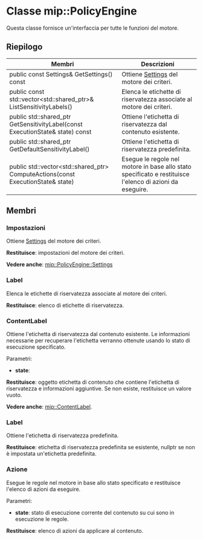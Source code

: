 # <a name="class-mippolicyengine"></a>Classe mip::PolicyEngine 
Questa classe fornisce un'interfaccia per tutte le funzioni del motore.
  
## <a name="summary"></a>Riepilogo
 Membri                        | Descrizioni                                
--------------------------------|---------------------------------------------
 public const Settings& GetSettings() const  |  Ottiene [Settings](class_mip_policyengine_settings.md) del motore dei criteri.
public const std::vector<std::shared_ptr<Label>>& ListSensitivityLabels()  |  Elenca le etichette di riservatezza associate al motore dei criteri.
public std::shared_ptr<ContentLabel> GetSensitivityLabel(const ExecutionState& state) const  |  Ottiene l'etichetta di riservatezza dal contenuto esistente.
public std::shared_ptr<Label> GetDefaultSensitivityLabel()  |  Ottiene l'etichetta di riservatezza predefinita.
public std::vector<std::shared_ptr<Action>> ComputeActions(const ExecutionState& state)  |  Esegue le regole nel motore in base allo stato specificato e restituisce l'elenco di azioni da eseguire.
  
## <a name="members"></a>Membri
  
### <a name="settings"></a>Impostazioni
Ottiene [Settings](class_mip_policyengine_settings.md) del motore dei criteri.

  
**Restituisce**: impostazioni del motore dei criteri. 
  
**Vedere anche**: [mip::PolicyEngine::Settings](class_mip_policyengine_settings.md)
  
### <a name="label"></a>Label
Elenca le etichette di riservatezza associate al motore dei criteri.

  
**Restituisce**: elenco di etichette di riservatezza.
  
### <a name="contentlabel"></a>ContentLabel
Ottiene l'etichetta di riservatezza dal contenuto esistente.
Le informazioni necessarie per recuperare l'etichetta verranno ottenute usando lo stato di esecuzione specificato. 

Parametri:  
* **state**: 



  
**Restituisce**: oggetto etichetta di contenuto che contiene l'etichetta di riservatezza e informazioni aggiuntive. Se non esiste, restituisce un valore vuoto. 
  
**Vedere anche**: [mip::ContentLabel](class_mip_contentlabel.md).
  
### <a name="label"></a>Label
Ottiene l'etichetta di riservatezza predefinita.

  
**Restituisce**: etichetta di riservatezza predefinita se esistente, nullptr se non è impostata un'etichetta predefinita.
  
### <a name="action"></a>Azione
Esegue le regole nel motore in base allo stato specificato e restituisce l'elenco di azioni da eseguire.

Parametri:  
* **state**: stato di esecuzione corrente del contenuto su cui sono in esecuzione le regole. 



  
**Restituisce**: elenco di azioni da applicare al contenuto.